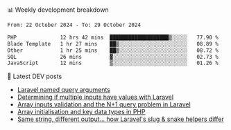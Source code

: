 📊 Weekly development breakdown
<!--START_SECTION:waka-->

```txt
From: 22 October 2024 - To: 29 October 2024

PHP              12 hrs 42 mins  ███████████████████▒░░░░░   77.90 %
Blade Template   1 hr 27 mins    ██▒░░░░░░░░░░░░░░░░░░░░░░   08.89 %
Other            1 hr 25 mins    ██▒░░░░░░░░░░░░░░░░░░░░░░   08.72 %
SQL              26 mins         ▓░░░░░░░░░░░░░░░░░░░░░░░░   02.73 %
JavaScript       12 mins         ▒░░░░░░░░░░░░░░░░░░░░░░░░   01.26 %
```

<!--END_SECTION:waka-->

📕 Latest DEV posts
<!-- BLOG-POST-LIST:START -->
- [Laravel named query arguments](https://dev.to/michaelvickersuk/laravel-named-query-arguments-28kd)
- [Determining if multiple inputs have values with Laravel](https://dev.to/michaelvickersuk/determining-if-multiple-inputs-have-values-with-laravel-km6)
- [Array inputs validation and the N+1 query problem in Laravel](https://dev.to/michaelvickersuk/array-inputs-validation-and-the-n1-query-problem-in-laravel-2agb)
- [Array initialisation and key data types in PHP](https://dev.to/michaelvickersuk/array-initialisation-and-key-data-types-in-php-1e5b)
- [Same string, different output... how Laravel&#39;s slug &amp; snake helpers differ](https://dev.to/michaelvickersuk/same-string-different-output-how-laravels-slug-snake-helpers-differ-1ccj)
<!-- BLOG-POST-LIST:END -->
